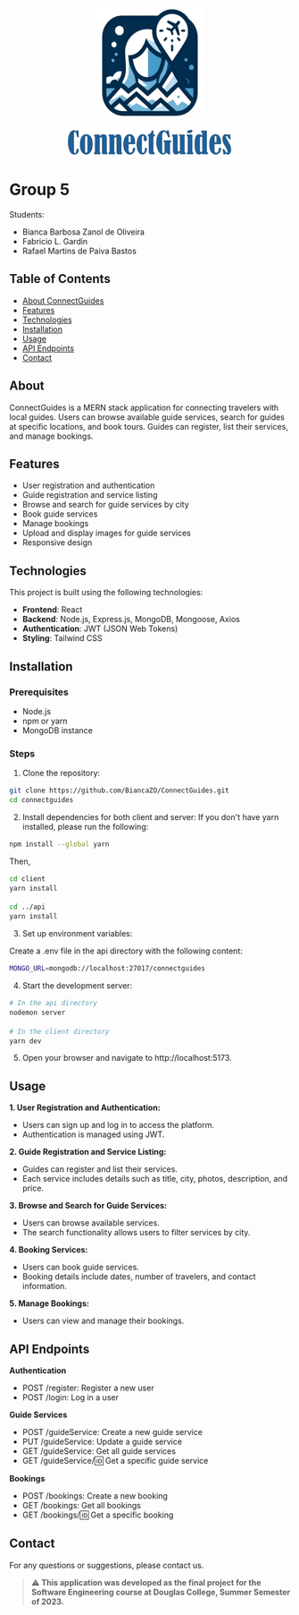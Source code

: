 <p align="center">
  <img src="client/public/assets/logo.png" alt="App logo" height="200"/>
</p>
<p align="center">
  <img src="client/public/assets/logoName.png" alt="App name" height="50"/>
</p>

# Group 5
Students:
- Bianca Barbosa Zanol de Oliveira
- Fabricio L. Gardin
- Rafael Martins de Paiva Bastos

## Table of Contents

- [About ConnectGuides](#about)
- [Features](#features)
- [Technologies](#technologies)
- [Installation](#installation)
- [Usage](#usage)
- [API Endpoints](#api-endpoints)
- [Contact](#contact)

## About

ConnectGuides is a MERN stack application for connecting travelers with local guides. Users can browse available guide services, search for guides at specific locations, and book tours. Guides can register, list their services, and manage bookings.

## Features

- User registration and authentication
- Guide registration and service listing
- Browse and search for guide services by city
- Book guide services
- Manage bookings
- Upload and display images for guide services
- Responsive design

## Technologies

This project is built using the following technologies:

- **Frontend**: React
- **Backend**: Node.js, Express.js, MongoDB, Mongoose, Axios
- **Authentication**: JWT (JSON Web Tokens)
- **Styling**: Tailwind CSS

## Installation

### Prerequisites

- Node.js
- npm or yarn
- MongoDB instance

### Steps

1. Clone the repository:

```bash
git clone https://github.com/BiancaZO/ConnectGuides.git
cd connectguides
```

2. Install dependencies for both client and server:
If you don't have yarn installed, please run the following:

```bash
npm install --global yarn
```

Then,

```bash
cd client
yarn install

cd ../api
yarn install
```

3. Set up environment variables:

Create a .env file in the api directory with the following content:
```bash
MONGO_URL=mongodb://localhost:27017/connectguides
```

4. Start the development server:

```bash
# In the api directory
nodemon server

# In the client directory
yarn dev
```

5. Open your browser and navigate to http://localhost:5173.

## Usage
**1. User Registration and Authentication:**
- Users can sign up and log in to access the platform.
- Authentication is managed using JWT.
  
**2. Guide Registration and Service Listing:**
- Guides can register and list their services.
- Each service includes details such as title, city, photos, description, and price.
  
**3. Browse and Search for Guide Services:**
- Users can browse available services.
- The search functionality allows users to filter services by city.

**4. Booking Services:**
- Users can book guide services.
- Booking details include dates, number of travelers, and contact information.

**5. Manage Bookings:**
- Users can view and manage their bookings.

## API Endpoints
**Authentication**
- POST /register: Register a new user
- POST /login: Log in a user
  
**Guide Services**
- POST /guideService: Create a new guide service
- PUT /guideService: Update a guide service
- GET /guideService: Get all guide services
- GET /guideService/:id: Get a specific guide service
  
**Bookings**
- POST /bookings: Create a new booking
- GET /bookings: Get all bookings
- GET /bookings/:id: Get a specific booking

## Contact
For any questions or suggestions, please contact us.

> **⚠️ This application was developed as the final project for the Software Engineering course at Douglas College, Summer Semester of 2023.**
